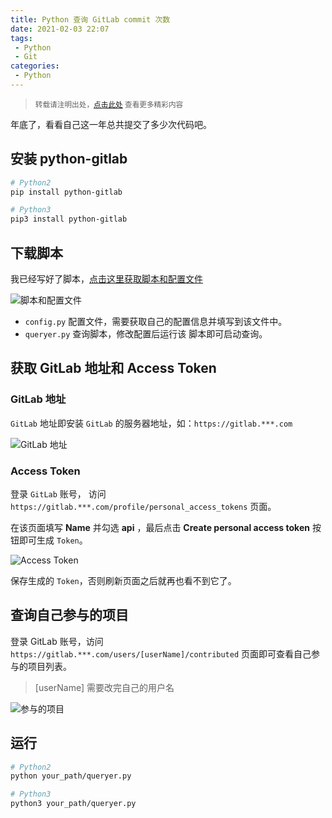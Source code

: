 ```yaml
---
title: Python 查询 GitLab commit 次数
date: 2021-02-03 22:07
tags:
 - Python
 - Git
categories:
 - Python
---
```


> <small>转载请注明出处，[点击此处](https://shichaohui.github.io/) 查看更多精彩内容</small>

年底了，看看自己这一年总共提交了多少次代码吧。

## 安装 python-gitlab

```bash
# Python2
pip install python-gitlab

# Python3
pip3 install python-gitlab
```

## 下载脚本

我已经写好了脚本，[点击这里获取脚本和配置文件](https://github.com/shichaohui/PythonUtils/tree/main/gitlab/commit)

![脚本和配置文件](https://p3-juejin.byteimg.com/tos-cn-i-k3u1fbpfcp/3b0d91a41264462fa2e883cd6a6e889f~tplv-k3u1fbpfcp-zoom-in-crop-mark:1512:0:0:0.awebp)

* `config.py` 配置文件，需要获取自己的配置信息并填写到该文件中。
* `queryer.py` 查询脚本，修改配置后运行该 脚本即可启动查询。

## 获取 GitLab 地址和 Access Token

### GitLab 地址

`GitLab` 地址即安装 `GitLab` 的服务器地址，如：`https://gitlab.***.com`

![GitLab 地址](https://p3-juejin.byteimg.com/tos-cn-i-k3u1fbpfcp/e3f5fd09f40d4b7d92894387fd9964ad~tplv-k3u1fbpfcp-zoom-in-crop-mark:1512:0:0:0.awebp)

### Access Token

登录 `GitLab` 账号， 访问 `https://gitlab.***.com/profile/personal_access_tokens` 页面。

在该页面填写 **Name** 并勾选 **api** ，最后点击 **Create personal access token** 按钮即可生成 `Token`。

![Access Token](https://p3-juejin.byteimg.com/tos-cn-i-k3u1fbpfcp/7299ac23b04d4382b608d30dfaddd97c~tplv-k3u1fbpfcp-zoom-in-crop-mark:1512:0:0:0.awebp)

保存生成的 `Token`，否则刷新页面之后就再也看不到它了。

## 查询自己参与的项目

登录 GitLab 账号，访问 `https://gitlab.***.com/users/[userName]/contributed` 页面即可查看自己参与的项目列表。

> [userName] 需要改完自己的用户名

![参与的项目](https://p3-juejin.byteimg.com/tos-cn-i-k3u1fbpfcp/61681989274f4a8ca8b5763882e73f8b~tplv-k3u1fbpfcp-zoom-in-crop-mark:1512:0:0:0.awebp)

## 运行

```bash
# Python2
python your_path/queryer.py

# Python3
python3 your_path/queryer.py
```
